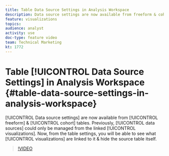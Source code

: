 ```yaml
---
title: Table Data Source Settings in Analysis Workspace
description: Data source settings are now available from freeform & cohort tables. Previously, data sources could only be managed from the linked visualizations. Now, from the table settings, you will be able to see what visualizations are linked to it & hide the source table itself. 
feature: visualizations
topics: 
audience: analyst
activity: use
doc-type: feature video
team: Technical Marketing
kt: 1772
---
```


# Table [!UICONTROL Data Source Settings] in Analysis Workspace {#table-data-source-settings-in-analysis-workspace}

[!UICONTROL Data source settings] are now available from [!UICONTROL freeform] & [!UICONTROL cohort] tables. Previously, [!UICONTROL data sources] could only be managed from the linked [!UICONTROL visualizations]. Now, from the table settings, you will be able to see what [!UICONTROL visualizations] are linked to it & hide the source table itself.

>[!VIDEO](https://video.tv.adobe.com/v/23558/?quality=12)
